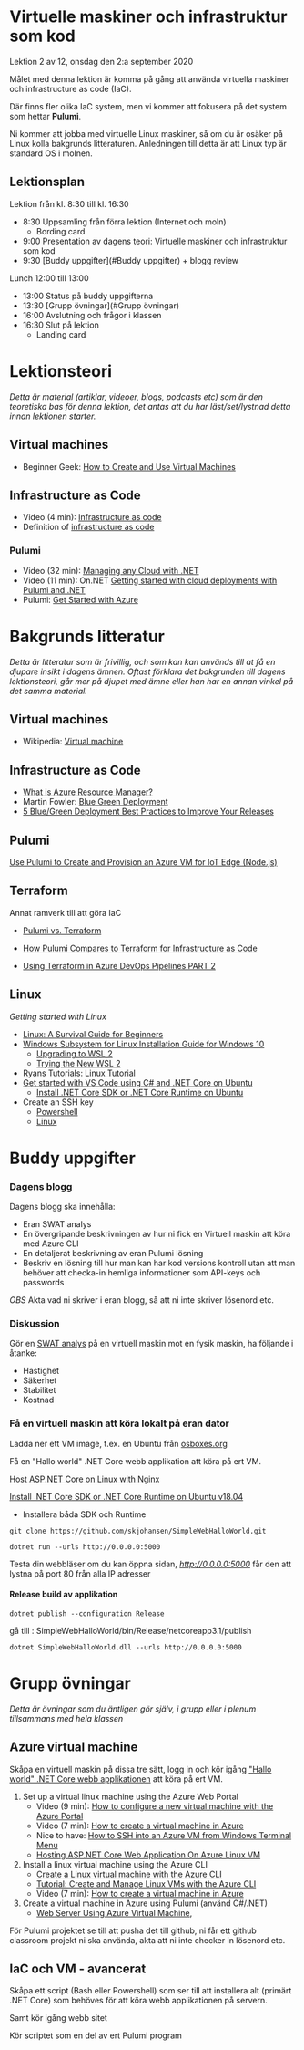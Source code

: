 # Virtuelle maskiner och infrastruktur som kod

Lektion 2 av 12, onsdag den 2:a september 2020

Målet med denna lektion är komma på gång att använda virtuella maskiner och infrastructure as code (IaC).

Där finns fler olika IaC system, men vi kommer att fokusera på det system som hettar **Pulumi**.

Ni kommer att jobba med virtuelle Linux maskiner, så om du är osäker på Linux kolla bakgrunds litteraturen. Anledningen till detta är att Linux typ är standard OS i molnen.

## Lektionsplan
Lektion från kl. 8:30 till kl. 16:30

* 8:30 Uppsamling från förra lektion (Internet och moln)
  * Bording card
* 9:00 Presentation av dagens teori: Virtuelle maskiner och infrastruktur som kod
* 9:30 [Buddy uppgifter](#Buddy uppgifter) + blogg review

Lunch 12:00 till 13:00

* 13:00 Status på buddy uppgifterna
* 13:30 [Grupp övningar](#Grupp övningar) 
* 16:00 Avslutning och frågor i klassen
* 16:30 Slut på lektion
  * Landing card

# Lektionsteori
*Detta är material (artiklar, videoer, blogs, podcasts etc) som är den teoretiska bas för denna lektion, det antas att du har läst/set/lystnad detta innan lektionen starter.*

## Virtual machines

* Beginner Geek: [How to Create and Use Virtual Machines](https://www.howtogeek.com/196060/beginner-geek-how-to-create-and-use-virtual-machines/)

## Infrastructure as Code

* Video (4 min): [Infrastructure as code](https://www.youtube.com/watch?v=z-caqPtEw58)
* Definition of [infrastructure as code](https://searchitoperations.techtarget.com/definition/Infrastructure-as-Code-IAC)

### Pulumi

* Video (32 min): [Managing any Cloud with .NET](https://www.youtube.com/watch?v=hXhZiHtT8f0)
* Video (11 min): On.NET [Getting started with cloud deployments with Pulumi and .NET](https://www.youtube.com/watch?v=sig68daTG-0) 
* Pulumi: [Get Started with Azure](https://www.pulumi.com/docs/get-started/azure/)

# Bakgrunds litteratur

*Detta är litteratur som är frivillig, och som kan kan används till at få en djupare insikt i dagens ämnen. Oftast förklara det bakgrunden till dagens lektionsteori, går mer på djupet med ämne eller han har en annan vinkel på det samma material.*

## Virtual machines

* Wikipedia: [Virtual machine](https://en.wikipedia.org/wiki/Virtual_machine)

## Infrastructure as Code

* [What is Azure Resource Manager?](https://docs.microsoft.com/en-us/azure/azure-resource-manager/management/overview)
* Martin Fowler: [Blue Green Deployment](https://martinfowler.com/bliki/BlueGreenDeployment.html)
* [5 Blue/Green Deployment Best Practices to Improve Your Releases](https://blog.inedo.com/blue-green-deployment-best-practices)

## Pulumi

[Use Pulumi to Create and Provision an Azure VM for IoT Edge (Node.js)](https://geoffhudik.com/tech/2020/05/03/use-pulumi-to-create-and-provision-an-azure-vm-for-iot-edge/)

## Terraform

Annat ramverk till att göra IaC

- [Pulumi vs. Terraform](https://www.pulumi.com/docs/intro/vs/terraform/)

- [How Pulumi Compares to Terraform for Infrastructure as Code](https://blog.kylegalbraith.com/2018/12/21/how-pulumi-compares-to-terraform-for-infrastructure-as-code/)

- [Using Terraform in Azure DevOps Pipelines PART 2](https://www.youtube.com/watch?v=x631jUw1J04)

## Linux

*Getting started with Linux*

* [Linux: A Survival Guide for Beginners](https://medium.com/better-programming/linux-survival-guide-for-beginners-c18bfd982036)
* [Windows Subsystem for Linux Installation Guide for Windows 10](https://docs.microsoft.com/en-us/windows/wsl/install-win10)
  * [Upgrading to WSL 2](https://medium.com/@callback.insanity/upgrading-to-wsl-2-9883688fcfa5)
  * [Trying the New WSL 2](https://scotch.io/bar-talk/trying-the-new-wsl-2-its-fast-windows-subsystem-for-linux)
* Ryans Tutorials: [Linux Tutorial](https://ryanstutorials.net/linuxtutorial/)
* [Get started with VS Code using C# and .NET Core on Ubuntu](https://channel9.msdn.com/Blogs/dotnet/Get-started-with-VS-Code-Csharp-dotnet-Core-Ubuntu)
  * [Install .NET Core SDK or .NET Core Runtime on Ubuntu](https://docs.microsoft.com/da-dk/dotnet/core/install/linux-ubuntu)
* Create an SSH key
  * [Powershell](https://docs.microsoft.com/en-us/windows-server/administration/openssh/openssh_keymanagement)
  * [Linux](https://confluence.atlassian.com/bitbucketserver/creating-ssh-keys-776639788.html)

# Buddy uppgifter

### Dagens blogg

Dagens blogg ska innehålla:

* Eran SWAT analys
* En övergripande beskrivningen av hur ni fick en Virtuell maskin att köra med Azure CLI
* En detaljerat beskrivning av eran Pulumi lösning
* Beskriv en lösning till hur man kan har kod versions kontroll utan att man behöver att checka-in hemliga informationer som API-keys och passwords

*OBS* Akta vad ni skriver i eran blogg, så att ni inte skriver lösenord etc.

### Diskussion

Gör en [SWAT analys](https://blogg.pwc.se/foretagarbloggen/guide-till-en-vinnande-swot-analys) på en virtuell maskin mot en fysik maskin, ha följande i åtanke:

* Hastighet
* Säkerhet
* Stabilitet
* Kostnad

### Få en virtuell maskin att köra lokalt på eran dator

Ladda ner ett VM image, t.ex. en Ubuntu från [osboxes.org](https://www.osboxes.org/ubuntu/)

Få en "Hallo world" .NET Core webb applikation att köra på ert VM.

[Host ASP.NET Core on Linux with Nginx](https://docs.microsoft.com/en-us/aspnet/core/host-and-deploy/linux-nginx?view=aspnetcore-3.1)

[Install .NET Core SDK or .NET Core Runtime on Ubuntu v18.04](https://docs.microsoft.com/da-dk/dotnet/core/install/linux-ubuntu#1804-)

* Installera båda SDK och Runtime

`git clone https://github.com/skjohansen/SimpleWebHalloWorld.git`

`dotnet run --urls http://0.0.0.0:5000`

Testa din webbläser om du kan öppna sidan, *http://0.0.0.0:5000* får den att lystna på port 80 från alla IP adresser

#### Release build av applikation

`dotnet publish --configuration Release`

gå till : SimpleWebHalloWorld/bin/Release/netcoreapp3.1/publish

`dotnet SimpleWebHalloWorld.dll --urls http://0.0.0.0:5000`

# Grupp övningar 

*Detta är övningar som du äntligen gör själv, i grupp eller i plenum tillsammans med hela klassen*

## Azure virtual machine

Skåpa en virtuell maskin på dissa tre sätt, logg in och kör igång ["Hallo world" .NET Core webb applikationen](https://github.com/skjohansen/SimpleWebHalloWorld) att köra på ert VM.

1. Set up a virtual linux machine using the Azure Web Portal
   - Video (9 min): [How to configure a new virtual machine with the Azure Portal](https://www.youtube.com/watch?v=z5J5MQkbqvE)
   - Video (7 min): [How to create a virtual machine in Azure](https://www.youtube.com/watch?v=rOiSRkxtTeU)
   - Nice to have: [How to SSH into an Azure VM from Windows Terminal Menu](https://www.thomasmaurer.ch/2020/05/how-to-ssh-into-an-azure-vm-from-windows-terminal-menu/)
   - [Hosting ASP.NET Core Web Application On Azure Linux VM](https://midnightprogrammer.net/post/hosting-aspnet-core-web-application-on-azure-linux-vm/)
2. Install a linux virtual machine using the Azure CLI
   - [Create a Linux virtual machine with the Azure CLI](https://docs.microsoft.com/en-us/azure/virtual-machines/linux/quick-create-cli)
   - [Tutorial: Create and Manage Linux VMs with the Azure CLI](https://docs.microsoft.com/en-us/azure/virtual-machines/linux/tutorial-manage-vm)
   - Video (7 min): [How to create a virtual machine in Azure](https://www.youtube.com/watch?v=rOiSRkxtTeU)
3. Create a virtual machine in Azure using Pulumi (använd C#/.NET)
   * [Web Server Using Azure Virtual Machine](https://github.com/pulumi/examples/tree/master/azure-cs-webserver), 

För Pulumi projektet se till att pusha det till github, ni får ett github classroom projekt ni ska använda, akta att ni inte checker in lösenord etc.

## IaC och VM - avancerat

Skåpa ett script (Bash eller Powershell) som ser till att installera alt (primärt .NET Core) som behöves för att köra webb applikationen på servern.

Samt kör igång webb sitet

Kör scriptet som en del av ert Pulumi program

